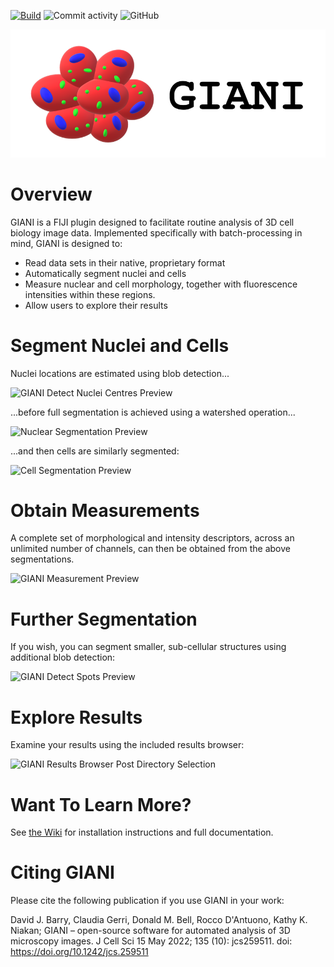 [![Build](https://github.com/djpbarry/Giani/actions/workflows/maven.yml/badge.svg)](https://github.com/djpbarry/Giani/actions/workflows/maven.yml) ![Commit activity](https://img.shields.io/github/commit-activity/y/djpbarry/giani?style=plastic) ![GitHub](https://img.shields.io/github/license/djpbarry/giani?color=green&style=plastic)

![GIANI Icon](assets/GianiIcon.png)

# Overview

GIANI is a FIJI plugin designed to facilitate routine analysis of 3D cell biology image data. Implemented specifically with batch-processing in mind, GIANI is designed to:

* Read data sets in their native, proprietary format
* Automatically segment nuclei and cells
* Measure nuclear and cell morphology, together with fluorescence intensities within these regions.
* Allow users to explore their results

# Segment Nuclei and Cells

Nuclei locations are estimated using blob detection...

![GIANI Detect Nuclei Centres Preview](https://raw.githubusercontent.com/wiki/djpbarry/Giani/images/GIANI_Detect_Nuclei_Centres_Preview.PNG)

...before full segmentation is achieved using a watershed operation...

![Nuclear Segmentation Preview](https://raw.githubusercontent.com/wiki/djpbarry/Giani/images/GIANI_Segment_Nuclei_Preview.PNG)


...and then cells are similarly segmented:

![Cell Segmentation Preview](
https://raw.githubusercontent.com/wiki/djpbarry/Giani/images/GIANI_Segment_Cells_Preview.PNG)

# Obtain Measurements

A complete set of morphological and intensity descriptors, across an unlimited number of channels, can then be obtained from the above segmentations.

![GIANI Measurement Preview](https://raw.githubusercontent.com/wiki/djpbarry/Giani/images/GIANI_Measurement_Preview.PNG)

# Further Segmentation

If you wish, you can segment smaller, sub-cellular structures using additional blob detection:

![GIANI Detect Spots Preview](https://raw.githubusercontent.com/wiki/djpbarry/Giani/images/GIANI_Detect_Spots_Preview.PNG)

# Explore Results

Examine your results using the included results browser:

![GIANI Results Browser Post Directory Selection](
https://raw.githubusercontent.com/wiki/djpbarry/Giani/images/GIANI_Results_Browser_Final.PNG)

# Want To Learn More?

See [the Wiki](https://github.com/djpbarry/Giani/wiki) for installation instructions and full documentation.


# Citing GIANI

Please cite the following publication if you use GIANI in your work:

David J. Barry, Claudia Gerri, Donald M. Bell, Rocco D'Antuono, Kathy K. Niakan; GIANI – open-source software for automated analysis of 3D microscopy images. J Cell Sci 15 May 2022; 135 (10): jcs259511. doi: https://doi.org/10.1242/jcs.259511
